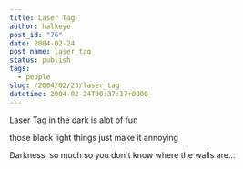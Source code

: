 ```yaml
---
title: Laser Tag
author: halkeye
post_id: "76"
date: 2004-02-24
post_name: laser_tag
status: publish
tags:
  - people
slug: /2004/02/23/laser_tag
datetime: 2004-02-24T00:37:17+0800
---
```


Laser Tag in the dark is alot of fun  

those black light things just make it annoying  

Darkness, so much so you don't know where the walls are...